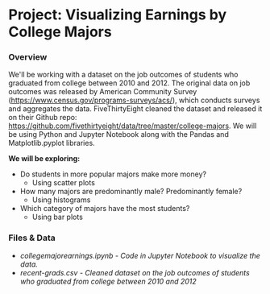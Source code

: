 # Project: Visualizing Earnings by College Majors

### Overview

We'll be working with a dataset on the job outcomes of students who graduated from college between 2010 and 2012. The original data on job outcomes was released by American Community Survey (https://www.census.gov/programs-surveys/acs/), which conducts surveys and aggregates the data. FiveThirtyEight cleaned the dataset and released it on their Github repo: https://github.com/fivethirtyeight/data/tree/master/college-majors.  We will be using Python and Jupyter Notebook along with the Pandas and Matplotlib.pyplot libraries.

**We will be exploring:**

- Do students in more popular majors make more money?
  - Using scatter plots
- How many majors are predominantly male? Predominantly female?
  - Using histograms
- Which category of majors have the most students?
  - Using bar plots

### Files & Data

- *collegemajorearnings.ipynb - Code in Jupyter Notebook to visualize the data.*
- *recent-grads.csv - Cleaned dataset on the job outcomes of students who graduated from college between 2010 and 2012*
